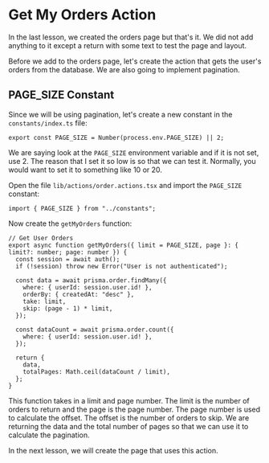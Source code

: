 # Get My Orders Action

In the last lesson, we created the orders page but that's it. We did not add anything to it except a return with some text to test the page and layout.

Before we add to the orders page, let's create the action that gets the user's orders from the database. We are also going to implement pagination.

## PAGE_SIZE Constant

Since we will be using pagination, let's create a new constant in the `constants/index.ts` file:

```tsx
export const PAGE_SIZE = Number(process.env.PAGE_SIZE) || 2;
```

We are saying look at the `PAGE_SIZE` environment variable and if it is not set, use 2. The reason that I set it so low is so that we can test it. Normally, you would want to set it to something like 10 or 20.

Open the file `lib/actions/order.actions.tsx` and import the `PAGE_SIZE` constant:

```tsx
import { PAGE_SIZE } from "../constants";
```

Now create the `getMyOrders` function:

```tsx
// Get User Orders
export async function getMyOrders({ limit = PAGE_SIZE, page }: { limit?: number; page: number }) {
  const session = await auth();
  if (!session) throw new Error("User is not authenticated");

  const data = await prisma.order.findMany({
    where: { userId: session.user.id! },
    orderBy: { createdAt: "desc" },
    take: limit,
    skip: (page - 1) * limit,
  });

  const dataCount = await prisma.order.count({
    where: { userId: session.user.id! },
  });

  return {
    data,
    totalPages: Math.ceil(dataCount / limit),
  };
}
```

This function takes in a limit and page number. The limit is the number of orders to return and the page is the page number. The page number is used to calculate the offset. The offset is the number of orders to skip. We are returning the data and the total number of pages so that we can use it to calculate the pagination.

In the next lesson, we will create the page that uses this action.

